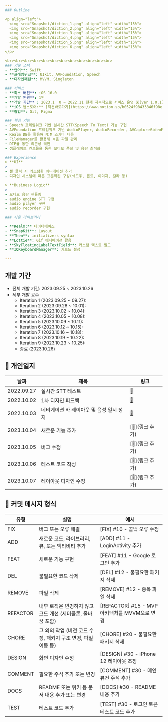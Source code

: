```yaml
---
### Outline

<p align="left">
  <img src="Snapshot/diction_1.png" align="left" width="15%">
  <img src="Snapshot/diction_2.png" align="left" width="15%">
  <img src="Snapshot/diction_3.png" align="left" width="15%">
  <img src="Snapshot/diction_4.png" align="left" width="15%">
  <img src="Snapshot/diction_5.png" align="left" width="15%">
  <img src="Snapshot/diction_6.png" align="left" width="15%">
</p>

<br><br><br><br><br><br><br><br><br><br><br><br>
### 기술 스택
- **언어**: Swift
- **프레임워크**: UIkit, AVFoundation, Speech
- **디자인패턴**: MVVM, Singleton

### 서비스
- **최소 버전**: iOS 16.0
- **개발 인원**: 1인
- **개발 기간** : 2023.1  0 ~ 2022.11 현재 지속적으로 서비스 운영 중(ver 1.0.1)
- **iOS 앱스토어:** [딕션바로가기](https://www.notion.so/b0524f98433846f98e9cad8ddec4df8c?pvs=21)
- **협업**: Git, Figma

### 핵심 기능
- Speech 프레임워크 기반 실시간 STT(Speech To Text) 기능 구현
- AVFoundation 프레임워크 기반 AudioPlayer, AudioRecorder, AVCaptureVideoPreviewLayer 기능 구현
- Realm DB를 활용해 N:M 스키마 대응
- FileManager를 활용해 녹음 파일 관리
- DIP를 통한 의존성 역전
- 샘플레이트 컨트롤을 통한 오디오 품질 및 용량 최적화

### Experience
> **UI**
> 
- 셀 클릭 시 커스텀한 에니메이션 추가
- 디자인 시스템에 따른 표준화된 구성(쉐도우, 폰트, 이미지, 칼라 등)

> **Business Logic**
> 
- 오디오 용량 핸들링
- audio engine STT 구현
- audio player 구현
- audio recorder 구현

### 사용 라이브러리

- **Realm:** 데이터베이스
- **SnapKit**: Layout
- **Then**: initializers syntax
- **Lottie**: Gif 에니메이션 활용
- **SkyFloatingLabelTextField**: 커스텀 텍스트 필드
- **IQKeyboardManager**: 키보드 설정

---
```



## 개발 기간
- 전체 개발 기간: 2023.09.25 ~ 2023.10.26
- 세부 개발 공수
  - Iteration 1 (2023.09.25 ~ 09.27):
  - Iteration 2 (2023.09.28 ~ 10.01):
  - Iteration 3 (2023.10.02 ~ 10.04):
  - Iteration 4 (2023.10.05 ~ 10.08):
  - Iteration 5 (2023.10.09 ~ 10.11):
  - Iteration 6 (2023.10.12 ~ 10.15):
  - Iteration 7 (2023.10.16 ~ 10.18):
  - Iteration 8 (2023.10.19 ~ 10.22):
  - Iteration 9 (2023.10.23 ~ 10.25):
  - 종료 (2023.10.26)

## 📑 개인일지 
| 날짜      | 제목                | 링크                                            |
|-----------|---------------------|-------------------------------------------------|
| 2022.09.27 | 실시간 STT 테스트 | [📄](https://www.notion.so/lyoodong/0927-cc4fe2a7580b4c30aec5b7bbf088f8e0#d890860f310f4212b167a0adff4a78b8) |
| 2022.10.02 | 1차 디자인 피드백 | [📄](https://www.notion.so/lyoodong/1002-9f6ab740a49040089487127a6fd0512a) |
| 2022.10.03 | 네비게이션 바 레이아웃 및 음성 일시 정지 | [📄](https://www.notion.so/lyoodong/1003-c771cb7d71b54092b1fec8062e50bb77) |
| 2023.10.04 | 새로운 기능 추가 | [📄](링크 추가) |
| 2023.10.05 | 버그 수정 | [📄](링크 추가) |
| 2023.10.06 | 테스트 코드 작성 | [📄](링크 추가) |
| 2023.10.07 | 레이아웃 디자인 수정 | [📄](링크 추가) |

## 📒 커밋 메시지 형식

| 유형      | 설명                                                    | 예시                                |
|-----------|---------------------------------------------------------|-------------------------------------|
| FIX       | 버그 또는 오류 해결                                     | [FIX] #10 - 콜백 오류 수정            |
| ADD       | 새로운 코드, 라이브러리, 뷰, 또는 액티비티 추가        | [ADD] #11 - LoginActivity 추가         |
| FEAT      | 새로운 기능 구현                                        | [FEAT] #11 - Google 로그인 추가         |
| DEL       | 불필요한 코드 삭제                                      | [DEL] #12 - 불필요한 패키지 삭제        |
| REMOVE    | 파일 삭제                                               | [REMOVE] #12 - 중복 파일 삭제         |
| REFACTOR  | 내부 로직은 변경하지 않고 코드 개선 (세미콜론, 줄바꿈 포함) | [REFACTOR] #15 - MVP 아키텍처를 MVVM으로 변경 |
| CHORE     | 그 외의 작업 (버전 코드 수정, 패키지 구조 변경, 파일 이동 등) | [CHORE] #20 - 불필요한 패키지 삭제      |
| DESIGN    | 화면 디자인 수정                                         | [DESIGN] #30 - iPhone 12 레이아웃 조정  |
| COMMENT   | 필요한 주석 추가 또는 변경                               | [COMMENT] #30 - 메인 뷰컨 주석 추가     |
| DOCS      | README 또는 위키 등 문서 내용 추가 또는 변경            | [DOCS] #30 - README 내용 추가          |
| TEST      | 테스트 코드 추가                                        | [TEST] #30 - 로그인 토큰 테스트 코드 추가  |


